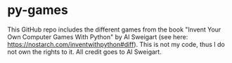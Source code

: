# py-games

This GitHub repo includes the different games from the book "Invent Your Own Computer Games With Python" by Al Sweigart (see here: https://nostarch.com/inventwithpython#diff).
This is not my code, thus I do not own the rights to it. All credit goes to Al Sweigart.
